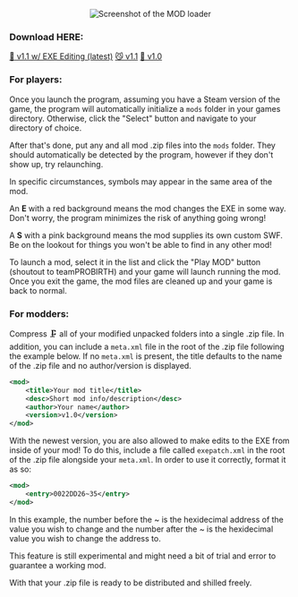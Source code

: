 <p align="center"> 
    <img src="https://i.imgur.com/quyR8Am.png" alt="Screenshot of the MOD loader">
</p>

### Download HERE:
[🤖 v1.1 w/ EXE Editing (latest)](https://github.com/Earbuds/EndModLoader/releases/download/v1.1-exe/EndModLoader.exe)
[😼 v1.1](https://github.com/portal-chan/EndModLoader/releases/download/v1.1/EndModLoader.exe)
[🍉 v1.0](https://github.com/portal-chan/EndModLoader/releases/download/v1.0/EndModLoader.exe)

### For players:
Once you launch the program, assuming you have a Steam version of the game, the program will
automatically initialize a `mods` folder in your games directory. Otherwise, click the "Select"
button and navigate to your directory of choice.

After that's done, put any and all mod .zip files into the `mods` folder. They should automatically
be detected by the program, however if they don't show up, try relaunching.

In specific circumstances, symbols may appear in the same area of the mod.

An **E** with a red background means the mod changes the EXE in some way. 
Don't worry, the program minimizes the risk of anything going wrong!

A **S** with a pink background means the mod supplies its own custom SWF.
Be on the lookout for things you won't be able to find in any other mod!

To launch a mod, select it in the list and click the "Play MOD" button (shoutout to teamPROBIRTH)
and your game will launch running the mod. Once you exit the game, the mod files are cleaned up and
your game is back to normal.

### For modders:
Compress 🗜️ all of your modified unpacked folders into a single .zip file.
In addition, you can include a `meta.xml` file in the root of the .zip file following the example below.
If no `meta.xml` is present, the title defaults to the name of the .zip file and no author/version is displayed.
```xml
<mod>
    <title>Your mod title</title>
    <desc>Short mod info/description</desc>
    <author>Your name</author>
    <version>v1.0</version>
</mod>
```

With the newest version, you are also allowed to make edits to the EXE from inside of your mod!
To do this, include a file called `exepatch.xml` in the root of the .zip file alongside your `meta.xml`.
In order to use it correctly, format it as so:
```xml
<mod>
	<entry>0022DD26~35</entry>
</mod>
```

In this example, the number before the ~ is the hexidecimal address of the value you wish to change
and the number after the ~ is the hexidecimal value you wish to change the address to.

This feature is still experimental and might need a bit of trial and error to guarantee a working mod.

With that your .zip file is ready to be distributed and shilled freely.
